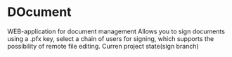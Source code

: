 # DOcument
WEB-application for document management 
Allows you to sign documents using a .pfx key, select a chain of users for signing, which supports the possibility of remote file editing​.
Curren project state(sign branch)
